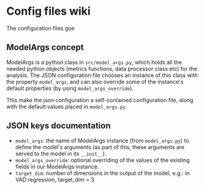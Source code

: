 # Config files wiki
The configuration files goe

## ModelArgs concept
ModelArgs is a python class in `src/model_args.py`, which holds all the needed python objects (metrics functions, data processor class etc) for the analysis.
The JSON configuration file chooses an instance of this class with the property `model_args`, 
and can also override some of the instance's default properties (by using `model_args_override`).

This make the json configuration a self-contained configuration file, along with the default values placed in `model_args.py`.

## JSON keys documentation
- `model_args`: the name of ModelArgs instance (from `model_args.py`) to define the model's arguments (as part of this, these arguments are served to the model in its `__init__`).
- `model_args_override`: optional overriding of the values of the existing fields in our ModelArgs instance.
- `target_dim`: number of dimensions in the output of the model, e.g.: in VAD regression, target_dim = 3


